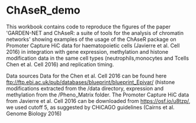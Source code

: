 # ChAseR_demo
This workbook contains code to reproduce the figures of the paper 'GARDEN-NET and ChAseR: a suite of tools for the analysis of chromatin networks' showing examples of the usage of the ChAseR package on Promoter Capture HiC data for haematopoietic cells  (Javierre et al. Cell 2016) in integration with gene expression, methylation and histone modification data in the same cell types (neutrophils,monocytes and Tcells Chen et al. Cell 2016) and replication timing.

Data sources
Data for the Chen et al. Cell 2016 can be found here ftp://ftp.ebi.ac.uk/pub/databases/blueprint/blueprint_Epivar/
(histone modifications extracted from the /data directory, expression and methylation from the /Pheno_Matrix folder. 
The Promoter Capture HiC data from Javierre et al. Cell 2016 can be downloaded from https://osf.io/u8tzp/, we used cutoff 5, as suggested by CHiCAGO guidelines (Cairns et al. Genome Biology 2016)

